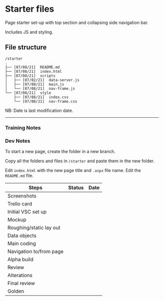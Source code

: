 # Starter files

Page starter set-up with top section and collapsing side navigation bar.

Includes JS and styling.

## File structure

```
/starter
.
├── [07/08/21]  README.md
├── [07/08/21]  index.html
├── [07/08/21]  scripts
│   ├── [07/02/21]  data-server.js
│   ├── [07/08/21]  main.js
│   └── [07/08/21]  nav-frame.js
└── [07/08/21]  style
    ├── [07/08/21]  index.css
    └── [07/08/21]  nav-frame.css
```

NB: Date is last modification date.

---

### Training Notes

### Dev Notes

To start a new page, create the folder in a new branch.

Copy all the folders and files in `/starter` and paste them in the new folder.

Edit `index.html` with the new page title and `.aspx` file name. Edit the `README.md` file.

| Steps                   | Status | Date |
| ----------------------- | ------ | ---- |
| Screenshots             |        |      |
| Trello card             |        |      |
| Initial VSC set up      |        |      |
| Mockup                  |        |      |
| Roughing/static lay out |        |      |
| Data objects            |        |      |
| Main coding             |        |      |
| Navigation to/from page |        |      |
| Alpha build             |        |      |
| Review                  |        |      |
| Alterations             |        |      |
| Final review            |        |      |
| Golden                  |        |      |
